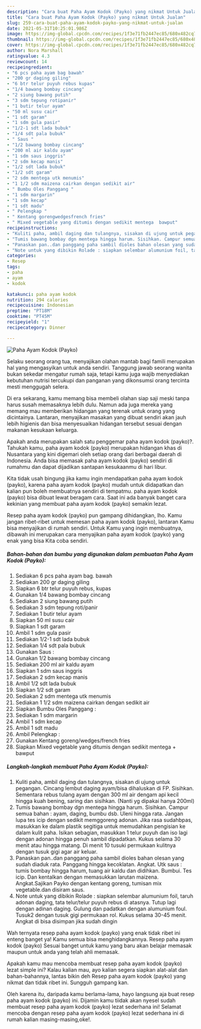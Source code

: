 ```yaml
---
description: "Cara buat Paha Ayam Kodok (Payko) yang nikmat Untuk Jualan"
title: "Cara buat Paha Ayam Kodok (Payko) yang nikmat Untuk Jualan"
slug: 259-cara-buat-paha-ayam-kodok-payko-yang-nikmat-untuk-jualan
date: 2021-05-31T10:25:01.986Z
image: https://img-global.cpcdn.com/recipes/1f3e71fb2447ec85/680x482cq70/paha-ayam-kodok-payko-foto-resep-utama.jpg
thumbnail: https://img-global.cpcdn.com/recipes/1f3e71fb2447ec85/680x482cq70/paha-ayam-kodok-payko-foto-resep-utama.jpg
cover: https://img-global.cpcdn.com/recipes/1f3e71fb2447ec85/680x482cq70/paha-ayam-kodok-payko-foto-resep-utama.jpg
author: Nora Marshall
ratingvalue: 4.3
reviewcount: 14
recipeingredient:
- "6 pcs paha ayam bag bawah"
- "200 gr daging giling"
- "6 btr telur puyuh rebus kupas"
- "1/4 bawang bombay cincang"
- "2 siung bawang putih"
- "3 sdm tepung rotipanir"
- "1 butir telur ayam"
- "50 ml susu cair"
- "1 sdt garam"
- "1 sdm gula pasir"
- "1/2-1 sdt lada bubuk"
- "1/4 sdt pala bubuk"
- " Saus "
- "1/2 bawang bombay cincang"
- "200 ml air kaldu ayam"
- "1 sdm saus inggris"
- "2 sdm kecap manis"
- "1/2 sdt lada bubuk"
- "1/2 sdt garam"
- "2 sdm mentega utk menumis"
- "1 1/2 sdm maizena cairkan dengan sedikit air"
- " Bumbu Oles Panggang "
- "1 sdm margarin"
- "1 sdm kecap"
- "1 sdt madu"
- " Pelengkap "
- " Kentang gorengwedgesfrench fries"
- " Mixed vegetable yang ditumis dengan sedikit mentega  bawput"
recipeinstructions:
- "Kuliti paha, ambil daging dan tulangnya, sisakan di ujung untuk pegangan. Cincang lembut daging ayam/bisa dihaluskan di FP. Sisihkan. Sementara rebus tulang ayam dengan 300 ml air dengam api kecil hingga kuah bening, saring dan sisihkan. (Nanti yg dipakai hanya 200ml)"
- "Tumis bawang bombay dgn mentega hingga harum. Sisihkan. Campur semua bahan : ayam, daging, bumbu dsb. Uleni hingga rata. Jangan lupa tes icip dengan sedikit memggoreng adonan. Jika rasa sudahbpas, masukkan ke dalam plastik segitiga untuk memudahkan pengisian ke dalam kulit paha. Isikan sebagian, masukkan 1 telur puyuh dan iso lagi dengan adonan hingga penuh sambil dipadatkan. Kukus selama 30 menit atau hingga matang. Di menit 10 tusuki permukaan kulitnya dengan tusuk gigi agar air keluar."
- "Panaskan pan..dan panggang paha sambil dioles bahan olesan yang sudah diaduk rata. Panggang hingga kecoklatan. Angkat. Utk saus : tumis bombay hingga harum, tuang air kaldu dan didihkan. Bumbui. Tes icip. Dan kentalkan dengan memasukkan larutan maizena. Angkat.Sajikan Payko dengan kentang goreng, tumisan mix vegetable.dan disiram saus."
- "Note untuk yang dibikin Rolade : siapkan selembar alumunium foil, taruh adonan daging, tata telur/telur puyuh rebus di atasnya. Tutup lagi dengan adinan daging. Gulung dan padatkan dengan alumunium foul. Tusuk2 dengan tusuk gigi permukaan rol. Kukus selama 30-45 menit. Angkat di bisa disimpan jika sudah dingin"
categories:
- Resep
tags:
- paha
- ayam
- kodok

katakunci: paha ayam kodok 
nutrition: 294 calories
recipecuisine: Indonesian
preptime: "PT18M"
cooktime: "PT45M"
recipeyield: "1"
recipecategory: Dinner

---
```



![Paha Ayam Kodok (Payko)](https://img-global.cpcdn.com/recipes/1f3e71fb2447ec85/680x482cq70/paha-ayam-kodok-payko-foto-resep-utama.jpg)

Selaku seorang orang tua, menyajikan olahan mantab bagi famili merupakan hal yang mengasyikan untuk anda sendiri. Tanggung jawab seorang  wanita bukan sekedar mengatur rumah saja, tetapi kamu juga wajib menyediakan kebutuhan nutrisi tercukupi dan panganan yang dikonsumsi orang tercinta mesti menggugah selera.

Di era  sekarang, kamu memang bisa membeli olahan siap saji meski tanpa harus susah memasaknya lebih dulu. Namun ada juga mereka yang memang mau memberikan hidangan yang terenak untuk orang yang dicintainya. Lantaran, menyajikan masakan yang dibuat sendiri akan jauh lebih higienis dan bisa menyesuaikan hidangan tersebut sesuai dengan makanan kesukaan keluarga. 



Apakah anda merupakan salah satu penggemar paha ayam kodok (payko)?. Tahukah kamu, paha ayam kodok (payko) merupakan hidangan khas di Nusantara yang kini digemari oleh setiap orang dari berbagai daerah di Indonesia. Anda bisa memasak paha ayam kodok (payko) sendiri di rumahmu dan dapat dijadikan santapan kesukaanmu di hari libur.

Kita tidak usah bingung jika kamu ingin mendapatkan paha ayam kodok (payko), karena paha ayam kodok (payko) mudah untuk didapatkan dan kalian pun boleh membuatnya sendiri di tempatmu. paha ayam kodok (payko) bisa dibuat lewat beragam cara. Saat ini ada banyak banget cara kekinian yang membuat paha ayam kodok (payko) semakin lezat.

Resep paha ayam kodok (payko) pun gampang dihidangkan, lho. Kamu jangan ribet-ribet untuk memesan paha ayam kodok (payko), lantaran Kamu bisa menyajikan di rumah sendiri. Untuk Kamu yang ingin membuatnya, dibawah ini merupakan cara menyajikan paha ayam kodok (payko) yang enak yang bisa Kita coba sendiri.

<!--inarticleads1-->

##### Bahan-bahan dan bumbu yang digunakan dalam pembuatan Paha Ayam Kodok (Payko):

1. Sediakan 6 pcs paha ayam bag. bawah
1. Sediakan 200 gr daging giling
1. Siapkan 6 btr telur puyuh rebus, kupas
1. Gunakan 1/4 bawang bombay cincang
1. Sediakan 2 siung bawang putih
1. Sediakan 3 sdm tepung roti/panir
1. Sediakan 1 butir telur ayam
1. Siapkan 50 ml susu cair
1. Siapkan 1 sdt garam
1. Ambil 1 sdm gula pasir
1. Sediakan 1/2-1 sdt lada bubuk
1. Sediakan 1/4 sdt pala bubuk
1. Gunakan  Saus :
1. Gunakan 1/2 bawang bombay cincang
1. Sediakan 200 ml air kaldu ayam
1. Siapkan 1 sdm saus inggris
1. Sediakan 2 sdm kecap manis
1. Ambil 1/2 sdt lada bubuk
1. Siapkan 1/2 sdt garam
1. Sediakan 2 sdm mentega utk menumis
1. Sediakan 1 1/2 sdm maizena cairkan dengan sedikit air
1. Siapkan  Bumbu Oles Panggang :
1. Sediakan 1 sdm margarin
1. Ambil 1 sdm kecap
1. Ambil 1 sdt madu
1. Ambil  Pelengkap :
1. Gunakan  Kentang goreng/wedges/french fries
1. Siapkan  Mixed vegetable yang ditumis dengan sedikit mentega + bawput




<!--inarticleads2-->

##### Langkah-langkah membuat Paha Ayam Kodok (Payko):

1. Kuliti paha, ambil daging dan tulangnya, sisakan di ujung untuk pegangan. Cincang lembut daging ayam/bisa dihaluskan di FP. Sisihkan. Sementara rebus tulang ayam dengan 300 ml air dengam api kecil hingga kuah bening, saring dan sisihkan. (Nanti yg dipakai hanya 200ml)
1. Tumis bawang bombay dgn mentega hingga harum. Sisihkan. Campur semua bahan : ayam, daging, bumbu dsb. Uleni hingga rata. Jangan lupa tes icip dengan sedikit memggoreng adonan. Jika rasa sudahbpas, masukkan ke dalam plastik segitiga untuk memudahkan pengisian ke dalam kulit paha. Isikan sebagian, masukkan 1 telur puyuh dan iso lagi dengan adonan hingga penuh sambil dipadatkan. Kukus selama 30 menit atau hingga matang. Di menit 10 tusuki permukaan kulitnya dengan tusuk gigi agar air keluar.
1. Panaskan pan..dan panggang paha sambil dioles bahan olesan yang sudah diaduk rata. Panggang hingga kecoklatan. Angkat. Utk saus : tumis bombay hingga harum, tuang air kaldu dan didihkan. Bumbui. Tes icip. Dan kentalkan dengan memasukkan larutan maizena. Angkat.Sajikan Payko dengan kentang goreng, tumisan mix vegetable.dan disiram saus.
1. Note untuk yang dibikin Rolade : siapkan selembar alumunium foil, taruh adonan daging, tata telur/telur puyuh rebus di atasnya. Tutup lagi dengan adinan daging. Gulung dan padatkan dengan alumunium foul. Tusuk2 dengan tusuk gigi permukaan rol. Kukus selama 30-45 menit. Angkat di bisa disimpan jika sudah dingin




Wah ternyata resep paha ayam kodok (payko) yang enak tidak ribet ini enteng banget ya! Kamu semua bisa menghidangkannya. Resep paha ayam kodok (payko) Sesuai banget untuk kamu yang baru akan belajar memasak maupun untuk anda yang telah ahli memasak.

Apakah kamu mau mencoba membuat resep paha ayam kodok (payko) lezat simple ini? Kalau kalian mau, ayo kalian segera siapkan alat-alat dan bahan-bahannya, lantas bikin deh Resep paha ayam kodok (payko) yang nikmat dan tidak ribet ini. Sungguh gampang kan. 

Oleh karena itu, daripada kamu berlama-lama, hayo langsung aja buat resep paha ayam kodok (payko) ini. Dijamin kamu tiidak akan nyesel sudah membuat resep paha ayam kodok (payko) lezat sederhana ini! Selamat mencoba dengan resep paha ayam kodok (payko) lezat sederhana ini di rumah kalian masing-masing,oke!.


